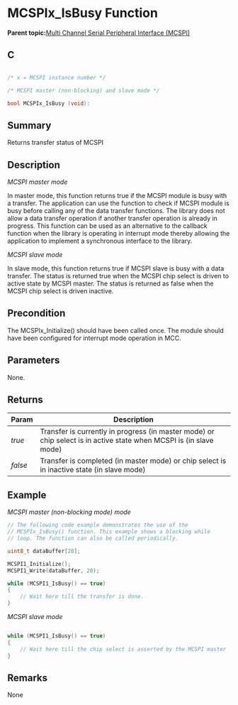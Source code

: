 # MCSPIx\_IsBusy Function

**Parent topic:**[Multi Channel Serial Peripheral Interface \(MCSPI\)](GUID-A3A5277D-BAE3-4BD0-91E9-D4E7E0608BE7.md)

## C

```c

/* x = MCSPI instance number */

/* MCSPI master (non-blocking) and slave mode */

bool MCSPIx_IsBusy (void):
```

## Summary

Returns transfer status of MCSPI

## Description

*MCSPI master mode*

In master mode, this function returns true if the MCSPI module is busy with a transfer. The application can use the function to check if MCSPI module is busy before calling any of the data transfer functions. The library does not allow a data transfer operation if another transfer operation is already in progress. This function can be used as an alternative to the callback function when the library is operating in interrupt mode thereby allowing the application to implement a synchronous interface to the library.

*MCSPI slave mode*

In slave mode, this function returns true if MCSPI slave is busy with a data transfer. The status is returned true when the MCSPI chip select is driven to active state by MCSPI master. The status is returned as false when the MCSPI chip select is driven inactive.

## Precondition

The MCSPIx\_Initialize\(\) should have been called once. The module should have been configured for interrupt mode operation in MCC.

## Parameters

None.

## Returns

|Param|Description|
|-----|-----------|
|*true*|Transfer is currently in progress \(in master mode\) or chip select is in active state when MCSPI is \(in slave mode\)|
|*false*|Transfer is completed \(in master mode\) or chip select is in inactive state \(in slave mode\)|

## Example

*MCSPI master \(non-blocking mode\) mode*

```c
// The following code example demonstrates the use of the
// MCSPIx_IsBusy() function. This example shows a blocking while
// loop. The function can also be called periodically.

uint8_t dataBuffer[20];

MCSPI1_Initialize();
MCSPI1_Write(dataBuffer, 20);

while (MCSPI1_IsBusy() == true)
{
    // Wait here till the transfer is done.
}
```

*MCSPI slave mode*

```c

while (MCSPI1_IsBusy() == true)
{
    // Wait here till the chip select is asserted by the MCSPI master
}
```

## Remarks

None

